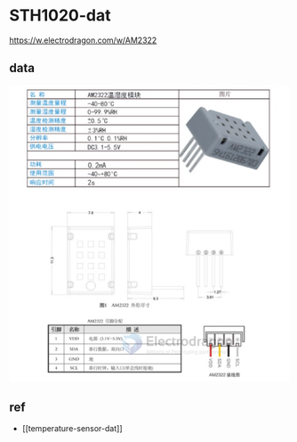 
# STH1020-dat

https://w.electrodragon.com/w/AM2322

## data 

![](2024-03-21-17-20-41.png)

## ref 

- [[temperature-sensor-dat]]